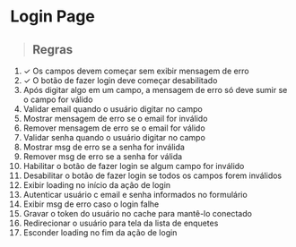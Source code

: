 # Login Page

> ## Regras
1. ✓ Os campos devem começar sem exibir mensagem de erro
2. ✓ O botão de fazer login deve começar desabilitado
3. Após digitar algo em um campo, a mensagem de erro só deve sumir se o campo for válido
4. Validar email quando o usuário digitar no campo
5. Mostrar mensagem de erro se o email for inválido
6. Remover mensagem de erro se o email for válido
7. Validar senha quando o usuário digitar no campo
8. Mostrar msg de erro se a senha for inválida
9. Remover msg de erro se a senha for válida
10. Habilitar o botão de fazer login se algum campo for inválido
11. Desabilitar o botão de fazer login se todos os campos forem inválidos
12. Exibir loading no início da ação de login
13. Autenticar usuário c email e senha informados no formulário
14. Exibir msg de erro caso o login falhe
15. Gravar o token do usuário no cache para mantê-lo conectado
16. Redirecionar o usuário para tela da lista de enquetes
17. Esconder loading no fim da ação de login